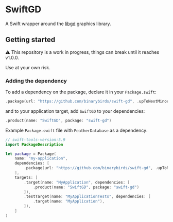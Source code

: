 # SwiftGD

A Swift wrapper around the [libgd](https://github.com/libgd/libgd) graphics library.

## Getting started

⚠️ This repository is a work in progress, things can break until it reaches v1.0.0. 

Use at your own risk.

### Adding the dependency

To add a dependency on the package, declare it in your `Package.swift`:

```swift
.package(url: "https://github.com/binarybirds/swift-gd", .upToNextMinor(from: "0.1.0")),
```

and to your application target, add `SwiftGD` to your dependencies:

```swift
.product(name: "SwiftGD", package: "swift-gd")
```

Example `Package.swift` file with `FeatherDatabase` as a dependency:

```swift
// swift-tools-version:5.9
import PackageDescription

let package = Package(
    name: "my-application",
    dependencies: [
        .package(url: "https://github.com/binarybirds/swift-gd", .upToNextMinor(from: "0.1.0")),
    ],
    targets: [
        .target(name: "MyApplication", dependencies: [
            .product(name: "SwiftGD", package: "swift-gd")
        ]),
        .testTarget(name: "MyApplicationTests", dependencies: [
            .target(name: "MyApplication"),
        ]),
    ]
)
```

